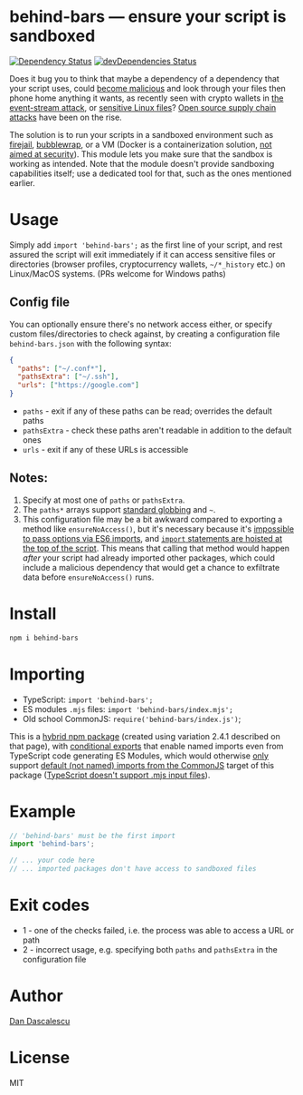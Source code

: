 # behind-bars — ensure your script is sandboxed

[![Dependency Status](https://david-dm.org/dandv/behind-bars.svg)](https://david-dm.org/dandv/behind-bars) [![devDependencies Status](https://status.david-dm.org/gh/dandv/behind-bars.svg?type=dev)](https://david-dm.org/dandv/behind-bars?type=dev)

Does it bug you to think that maybe a dependency of a dependency that your script uses, could [become malicious](https://www.npmjs.com/advisories/1584) and look through your files then phone home anything it wants, as recently seen with crypto wallets in [the event-stream attack](https://www.zdnet.com/article/hacker-backdoors-popular-javascript-library-to-steal-bitcoin-funds/), or [sensitive Linux files](https://arstechnica.com/gadgets/2021/03/more-top-tier-companies-targeted-by-new-type-of-potentially-serious-attack/)? [Open source supply chain attacks](https://link.springer.com/chapter/10.1007/978-3-030-52683-2_2) have been on the rise.

The solution is to run your scripts in a sandboxed environment such as [firejail](https://github.com/netblue30/firejail/), [bubblewrap](https://github.com/containers/bubblewrap), or a VM (Docker is a containerization solution, [not aimed at security](https://security.stackexchange.com/questions/107850/docker-as-a-sandbox-for-untrusted-code)). This module lets you make sure that the sandbox is working as intended. Note that the module doesn't provide sandboxing capabilities itself; use a dedicated tool for that, such as the ones mentioned earlier.


# Usage

Simply add `import 'behind-bars';` as the first line of your script, and rest assured the script will exit immediately if it can access sensitive files or directories (browser profiles, cryptocurrency wallets, `~/*_history` etc.) on Linux/MacOS systems. (PRs welcome for Windows paths)

## Config file

You can optionally ensure there's no network access either, or specify custom files/directories to check against, by creating a configuration file `behind-bars.json` with the following syntax:

```json
{
  "paths": ["~/.conf*"],
  "pathsExtra": ["~/.ssh"],
  "urls": ["https://google.com"]
}
```

* `paths` - exit if any of these paths can be read; overrides the default paths
* `pathsExtra` - check these paths aren't readable in addition to the default ones
* `urls` - exit if any of these URLs is accessible

## Notes:

1. Specify at most one of `paths` or `pathsExtra`.
2. The `paths*` arrays support [standard globbing](https://npmjs.com/package/tiny-glob) and `~`.
3. This configuration file may be a bit awkward compared to exporting a method like `ensureNoAccess()`, but it's necessary because it's [impossible to pass options via ES6 imports](https://stackoverflow.com/questions/29923879/pass-options-to-es6-module-imports), and [`import` statements are hoisted at the top of the script](https://exploringjs.com/es6/ch_modules.html). This means that calling that method would happen *after* your script had already imported other packages, which could include a malicious dependency that would get a chance to exfiltrate data before `ensureNoAccess()` runs.


# Install

```sh
npm i behind-bars
```


# Importing

* TypeScript: `import 'behind-bars';`
* ES modules `.mjs` files: `import 'behind-bars/index.mjs';`
* Old school CommonJS:  `require('behind-bars/index.js')`;

This is a [hybrid npm package](https://2ality.com/2019/10/hybrid-npm-packages.html) (created using variation 2.4.1 described on that page), with [conditional exports](https://nodejs.org/api/packages.html#packages_conditional_exports) that enable named imports even from TypeScript code generating ES Modules, which would otherwise [only](https://github.com/apollographql/apollo-server/issues/1356#issuecomment-681313954) support [default (not named) imports from the CommonJS](https://stackoverflow.com/questions/61549406/how-to-include-commonjs-module-in-es6-module-node-app) target of this package ([TypeScript doesn't support .mjs input files](https://github.com/microsoft/TypeScript/issues/27957)).


# Example

```js
// 'behind-bars' must be the first import
import 'behind-bars';

// ... your code here
// ... imported packages don't have access to sandboxed files
```


# Exit codes

* 1 - one of the checks failed, i.e. the process was able to access a URL or path
* 2 - incorrect usage, e.g. specifying both `paths` and `pathsExtra` in the configuration file


# Author

[Dan Dascalescu](https://dandv.me)


# License

MIT
